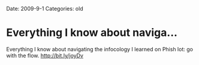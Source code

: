 Date: 2009-9-1
Categories: old

# Everything I know about naviga...

Everything I know about navigating the infocology I learned on Phish lot: go with the flow. <a href="http://bit.ly/joyDv" rel="nofollow">http://bit.ly/joyDv</a>

